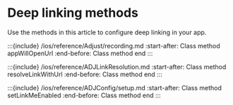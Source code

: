 # Deep linking methods

Use the methods in this article to configure deep linking in your app.

:::{include} /ios/reference/Adjust/recording.md
:start-after: Class method appWillOpenUrl
:end-before: Class method end
:::

:::{include} /ios/reference/ADJLinkResolution.md
:start-after: Class method resolveLinkWithUrl
:end-before: Class method end
:::

:::{include} /ios/reference/ADJConfig/setup.md
:start-after: Class method setLinkMeEnabled
:end-before: Class method end
:::
